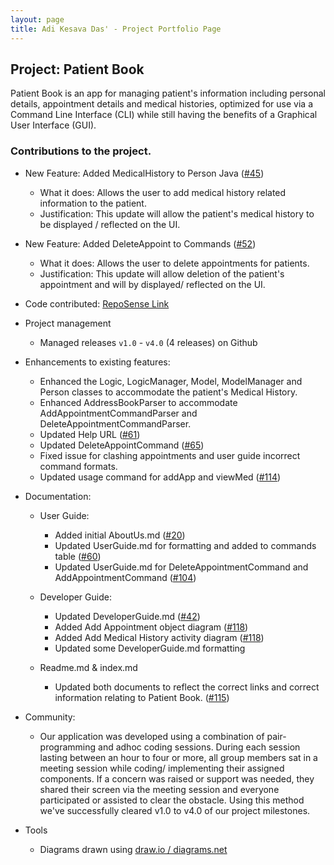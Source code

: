 ```yaml
---
layout: page
title: Adi Kesava Das' - Project Portfolio Page
---
```


## Project: Patient Book
Patient Book is an app for managing patient's information including personal details, appointment details and  medical histories, optimized for use via a Command Line Interface (CLI) while still having the benefits of a Graphical User Interface (GUI).

### Contributions to the project.


* New Feature: Added MedicalHistory to Person Java ([#45](https://github.com/AY2021S2-TIC4002-F18-4/tp2/pull/45))
  * What it does: Allows the user to add medical history related information to the patient.
  * Justification: This update will allow the patient's medical history to be displayed / reflected on the UI.


* New Feature: Added DeleteAppoint to Commands ([#52](https://github.com/AY2021S2-TIC4002-F18-4/tp2/pull/52))
  * What it does: Allows the user to delete appointments for patients.
  * Justification: This update will allow deletion of the patient's appointment and will by displayed/ reflected on the UI.


* Code contributed: [RepoSense Link](https://nus-tic4002-ay2021s2.github.io/tp-dashboard/?search=&sort=groupTitle&sortWithin=title&timeframe=commit&mergegroup=&groupSelect=groupByRepos&breakdown=true&checkedFileTypes=docs~functional-code~test-code~other&since=&tabOpen=true&tabType=authorship&tabAuthor=adi-kd0021&tabRepo=AY2021S2-TIC4002-F18-4%2Ftp2%5Bmaster%5D&authorshipIsMergeGroup=false&authorshipFileTypes=docs~functional-code~test-code)


* Project management
  * Managed releases ```v1.0``` - ```v4.0``` (4 releases) on Github


* Enhancements to existing features:
  * Enhanced the Logic, LogicManager, Model, ModelManager and Person classes to accommodate the patient's Medical History.
  * Enhanced AddressBookParser to accommodate AddAppointmentCommandParser and DeleteAppointmentCommandParser.
  * Updated Help URL ([#61](https://github.com/AY2021S2-TIC4002-F18-4/tp2/pull/61))
  * Updated DeleteAppointCommand ([#65](https://github.com/AY2021S2-TIC4002-F18-4/tp2/pull/65))
  * Fixed issue for clashing appointments and user guide incorrect command formats.
  * Updated usage command for addApp and viewMed ([#114](https://github.com/AY2021S2-TIC4002-F18-4/tp2/pull/114))


* Documentation:
  * User Guide:
    * Added initial AboutUs.md ([#20](https://github.com/AY2021S2-TIC4002-F18-4/tp2/pull/20))
    * Updated UserGuide.md for formatting and added to commands table ([#60](https://github.com/AY2021S2-TIC4002-F18-4/tp2/pull/60))
    * Updated UserGuide.md for DeleteAppointmentCommand and AddAppointmentCommand ([#104](https://github.com/AY2021S2-TIC4002-F18-4/tp2/pull/104))


  * Developer Guide:
    * Updated DeveloperGuide.md ([#42](https://github.com/AY2021S2-TIC4002-F18-4/tp2/pull/42))
    * Added Add Appointment object diagram ([#118](https://github.com/AY2021S2-TIC4002-F18-4/tp2/pull/118))
    * Added Add Medical History activity diagram ([#118](https://github.com/AY2021S2-TIC4002-F18-4/tp2/pull/118))
    * Updated some DeveloperGuide.md formatting


  * Readme.md & index.md
    * Updated both documents to reflect the correct links and correct information relating to Patient Book.
      ([#115](https://github.com/AY2021S2-TIC4002-F18-4/tp2/pull/115))


* Community:
  * Our application was developed using a combination of pair-programming and adhoc coding sessions. During each session lasting between an hour to four or more, all group members sat in a meeting session while coding/ implementing their assigned components. If a concern was raised or support was needed, they shared their screen via the meeting session and everyone participated or assisted to clear the obstacle. Using this method we've successfully cleared v1.0 to v4.0 of our project milestones.


* Tools
  * Diagrams drawn using [draw.io / diagrams.net](https://app.diagrams.net/ "Diagram with anyone, anywhere")
